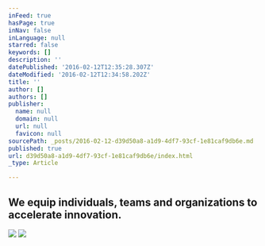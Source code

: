 ```yaml
---
inFeed: true
hasPage: true
inNav: false
inLanguage: null
starred: false
keywords: []
description: ''
datePublished: '2016-02-12T12:35:28.307Z'
dateModified: '2016-02-12T12:34:58.202Z'
title: ''
author: []
authors: []
publisher:
  name: null
  domain: null
  url: null
  favicon: null
sourcePath: _posts/2016-02-12-d39d50a8-a1d9-4df7-93cf-1e81caf9db6e.md
published: true
url: d39d50a8-a1d9-4df7-93cf-1e81caf9db6e/index.html
_type: Article

---
```

## We equip individuals, teams and organizations to accelerate innovation.
![](https://the-grid-user-content.s3-us-west-2.amazonaws.com/5fae87e8-00c0-48f3-a807-350733de2fb2.jpg)
![](https://the-grid-user-content.s3-us-west-2.amazonaws.com/6231a91c-37a0-46a1-85a8-088704d443de.jpg)
